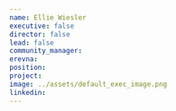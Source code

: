 ```yaml
---
name: Ellie Wiesler
executive: false
director: false
lead: false
community_manager:   
erevna:  
position:  
project:  
image: ../assets/default_exec_image.png
linkedin:
---
```

